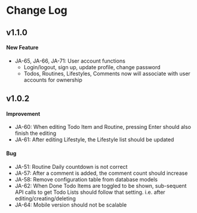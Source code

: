 # Change Log

## v1.1.0
#### New Feature
* JA-65, JA-66, JA-71: User account functions
  * Login/logout, sign up, update profile, change password
  * Todos, Routines, Lifestyles, Comments now will associate with user accounts for ownership

## v1.0.2
#### Improvement
* JA-60: When editing Todo Item and Routine, pressing Enter should also finish the editing
* JA-61: After editing Lifestyle, the Lifestyle list should be updated

#### Bug
* JA-51: Routine Daily countdown is not correct
* JA-57: After a comment is added, the comment count should increase
* JA-58: Remove configuration table from database models
* JA-62: When Done Todo Items are toggled to be shown, sub-sequent API calls to get Todo Lists should follow that setting. i.e. after editing/creating/deleting
* JA-64: Mobile version should not be scalable